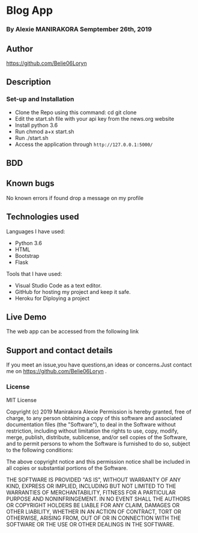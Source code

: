 # Blog App
### By Alexie MANIRAKORA Semptember 26th, 2019
## Author
https://github.com/Belie06Loryn

## Description

### Set-up and Installation
- Clone the Repo using this command: cd git clone 
- Edit the start.sh file with your api key from the news.org website
- Install python 3.6
- Run chmod a+x start.sh
- Run ./start.sh
- Access the application through `http://127.0.0.1:5000/`

## BDD



## Known bugs
No known errors if found drop a message on my profile

## Technologies used

Languages I have used:
- Python 3.6
- HTML
- Bootstrap
- Flask

Tools that I have used:

- Visual Studio Code as a text editor.
- GitHub for hosting my project and keep it safe.
- Heroku for Diploying a project

## Live Demo

The web app can be accessed from the following link []()

## Support and contact details
If you meet an issue,you have questions,an ideas or concerns.Just contact me on https://github.com/Belie06Loryn .

### License

MIT License

Copyright (c) 2019 Manirakora Alexie Permission is hereby granted, free of charge, to any person obtaining a copy of this software and associated documentation files (the "Software"), to deal in the Software without restriction, including without limitation the rights to use, copy, modify, merge, publish, distribute, sublicense, and/or sell copies of the Software, and to permit persons to whom the Software is furnished to do so, subject to the following conditions:

The above copyright notice and this permission notice shall be included in all copies or substantial portions of the Software.

THE SOFTWARE IS PROVIDED "AS IS", WITHOUT WARRANTY OF ANY KIND, EXPRESS OR IMPLIED, INCLUDING BUT NOT LIMITED TO THE WARRANTIES OF MERCHANTABILITY, FITNESS FOR A PARTICULAR PURPOSE AND NONINFRINGEMENT. IN NO EVENT SHALL THE AUTHORS OR COPYRIGHT HOLDERS BE LIABLE FOR ANY CLAIM, DAMAGES OR OTHER LIABILITY, WHETHER IN AN ACTION OF CONTRACT, TORT OR OTHERWISE, ARISING FROM, OUT OF OR IN CONNECTION WITH THE SOFTWARE OR THE USE OR OTHER DEALINGS IN THE SOFTWARE.
